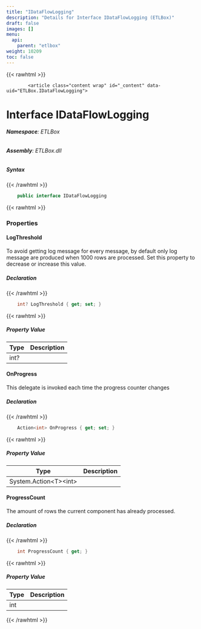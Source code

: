 ```yaml
---
title: "IDataFlowLogging"
description: "Details for Interface IDataFlowLogging (ETLBox)"
draft: false
images: []
menu:
  api:
    parent: "etlbox"
weight: 10209
toc: false
---
```


{{< rawhtml >}}

            <article class="content wrap" id="_content" data-uid="ETLBox.IDataFlowLogging">
  <h1 id="ETLBox_IDataFlowLogging" data-uid="ETLBox.IDataFlowLogging" class="text-break">Interface IDataFlowLogging
</h1>
  <div class="markdown level0 summary"></div>
  <div class="markdown level0 conceptual"></div>
<h6><strong>Namespace</strong>: ETLBox</h6>
  <h6><strong>Assembly</strong>: ETLBox.dll</h6>
  <h5 id="ETLBox_IDataFlowLogging_syntax">Syntax</h5>
{{< /rawhtml >}}

```C#
    public interface IDataFlowLogging
```

{{< rawhtml >}}
  <h3 id="properties">Properties
</h3>
  <a id="ETLBox_IDataFlowLogging_LogThreshold_" data-uid="ETLBox.IDataFlowLogging.LogThreshold*"></a>
  <h4 id="ETLBox_IDataFlowLogging_LogThreshold" data-uid="ETLBox.IDataFlowLogging.LogThreshold">LogThreshold</h4>
  <div class="markdown level1 summary"><p>To avoid getting log message for every message, by default only log message are produced when 1000 rows
are processed. Set this property to decrease or increase this value.</p>
</div>
  <div class="markdown level1 conceptual"></div>
  <h5 class="declaration">Declaration</h5>
{{< /rawhtml >}}

```C#
    int? LogThreshold { get; set; }
```

{{< rawhtml >}}
  <h5 class="propertyValue">Property Value</h5>
  <table class="table table-bordered table-striped table-condensed">
    <thead>
      <tr>
        <th>Type</th>
        <th>Description</th>
      </tr>
    </thead>
    <tbody>
      <tr>
        <td><span class="xref">int</span>?</td>
        <td></td>
      </tr>
    </tbody>
  </table>
  <a id="ETLBox_IDataFlowLogging_OnProgress_" data-uid="ETLBox.IDataFlowLogging.OnProgress*"></a>
  <h4 id="ETLBox_IDataFlowLogging_OnProgress" data-uid="ETLBox.IDataFlowLogging.OnProgress">OnProgress</h4>
  <div class="markdown level1 summary"><p>This delegate is invoked each time the progress counter changes</p>
</div>
  <div class="markdown level1 conceptual"></div>
  <h5 class="declaration">Declaration</h5>
{{< /rawhtml >}}

```C#
    Action<int> OnProgress { get; set; }
```

{{< rawhtml >}}
  <h5 class="propertyValue">Property Value</h5>
  <table class="table table-bordered table-striped table-condensed">
    <thead>
      <tr>
        <th>Type</th>
        <th>Description</th>
      </tr>
    </thead>
    <tbody>
      <tr>
        <td><span class="xref">System.Action&lt;T&gt;</span>&lt;<span class="xref">int</span>&gt;</td>
        <td></td>
      </tr>
    </tbody>
  </table>
  <a id="ETLBox_IDataFlowLogging_ProgressCount_" data-uid="ETLBox.IDataFlowLogging.ProgressCount*"></a>
  <h4 id="ETLBox_IDataFlowLogging_ProgressCount" data-uid="ETLBox.IDataFlowLogging.ProgressCount">ProgressCount</h4>
  <div class="markdown level1 summary"><p>The amount of rows the current component has already processed.</p>
</div>
  <div class="markdown level1 conceptual"></div>
  <h5 class="declaration">Declaration</h5>
{{< /rawhtml >}}

```C#
    int ProgressCount { get; }
```

{{< rawhtml >}}
  <h5 class="propertyValue">Property Value</h5>
  <table class="table table-bordered table-striped table-condensed">
    <thead>
      <tr>
        <th>Type</th>
        <th>Description</th>
      </tr>
    </thead>
    <tbody>
      <tr>
        <td><span class="xref">int</span></td>
        <td></td>
      </tr>
    </tbody>
  </table>

{{< /rawhtml >}}
